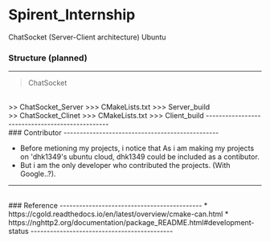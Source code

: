 # Spirent_Internship
ChatSocket (Server-Client architecture)
Ubuntu

### Structure (planned)
-----------------------------------------------
> ChatSocket
<br/>
>> ChatSocket_Server
>>> CMakeLists.txt
>>> Server_build
<br/>
>> ChatSocket_Clinet
>>> CMakeLists.txt
>>> Client_build
------------------------------------------------

<br/>
### Contributor
------------------------------------------------

* Before metioning my projects, i notice that As i am making my projects on 'dhk1349's ubuntu cloud, dhk1349 could be included as a contibutor.
* But i am the only developer who contributed the projects. (With Google..?).

----------------------------------------------

<br/>
### Reference
--------------------------------------------
* https://cgold.readthedocs.io/en/latest/overview/cmake-can.html
* https://nghttp2.org/documentation/package_README.html#development-status
--------------------------------------------
